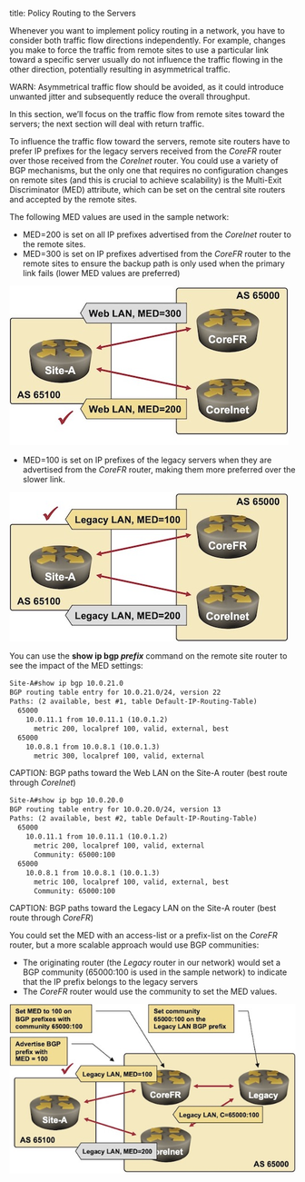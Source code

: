title: Policy Routing to the Servers

Whenever you want to implement policy routing in a network, you have to consider both traffic flow directions independently. For example, changes you make to force the traffic from remote sites to use a particular link toward a specific server usually do not influence the traffic flowing in the other direction, potentially resulting in asymmetrical traffic.

WARN: Asymmetrical traffic flow should be avoided, as it could introduce unwanted jitter and subsequently reduce the overall throughput.

In this section, we’ll focus on the traffic flow from remote sites toward the servers; the next section will deal with return traffic.

To influence the traffic flow toward the servers, remote site routers have to prefer IP prefixes for the legacy servers received from the *CoreFR* router over those received from the *CoreInet* router. You could use a variety of BGP mechanisms, but the only one that requires no configuration changes on remote sites (and this is crucial to achieve scalability) is the Multi-Exit Discriminator (MED) attribute, which can be set on the central site routers and accepted by the remote sites.

The following MED values are used in the sample network:

* MED=200 is set on all IP prefixes advertised from the *CoreInet* router to the remote sites.
*	MED=300 is set on IP prefixes advertised from the *CoreFR* router to the remote sites to ensure the backup path is only used when the primary link fails (lower MED values are preferred)

![CoreInet router is preferred for the Web LAN](corenet-preferred-web.jpg)

*	MED=100 is set on IP prefixes of the legacy servers when they are advertised from the *CoreFR* router, making them more preferred over the slower link.

![CoreFR router is preferred for the Legacy LAN](corefr-preferred-legacy.jpg)

You can use the **show ip bgp _prefix_** command on the remote site router to see the impact of the MED settings:

```
Site-A#show ip bgp 10.0.21.0
BGP routing table entry for 10.0.21.0/24, version 22
Paths: (2 available, best #1, table Default-IP-Routing-Table)
  65000
    10.0.11.1 from 10.0.11.1 (10.0.1.2)
      metric 200, localpref 100, valid, external, best
  65000
    10.0.8.1 from 10.0.8.1 (10.0.1.3)
      metric 300, localpref 100, valid, external
```
CAPTION: BGP paths toward the Web LAN on the Site-A router (best route through *CoreInet*)

```
Site-A#show ip bgp 10.0.20.0
BGP routing table entry for 10.0.20.0/24, version 13
Paths: (2 available, best #2, table Default-IP-Routing-Table)
  65000
    10.0.11.1 from 10.0.11.1 (10.0.1.2)
      metric 200, localpref 100, valid, external
      Community: 65000:100
  65000
    10.0.8.1 from 10.0.8.1 (10.0.1.3)
      metric 100, localpref 100, valid, external, best
      Community: 65000:100
```
CAPTION: BGP paths toward the Legacy LAN on the Site-A router (best route through *CoreFR*)

You could set the MED with an access-list or a prefix-list on the *CoreFR* router, but a more scalable approach would use BGP communities:

* The originating router (the *Legacy* router in our network) would set a BGP community (65000:100 is used in the sample network) to indicate that the IP prefix belongs to the legacy servers
* The *CoreFR* router would use the community to set the MED values. 

![BGP route propagation from the Legacy router to the Site router](legacy-route-propagation.jpg)

<!-- end -->
